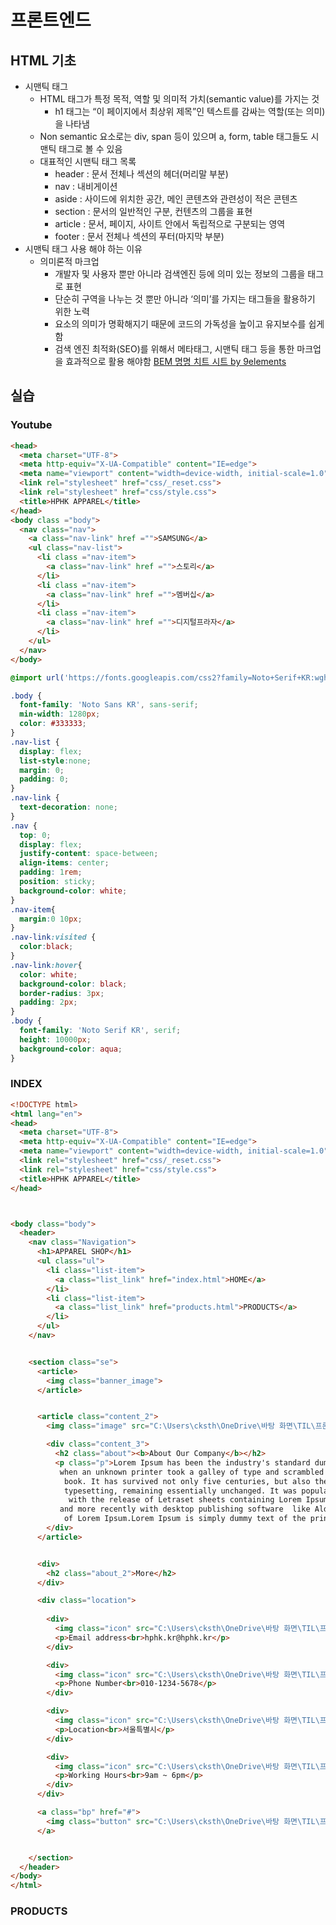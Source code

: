 #  프론트엔드
## HTML 기초
- 시맨틱 태그
    - HTML 태그가 특정 목적, 역할 및 의미적 가치(semantic value)를 가지는 것
        - h1 태그는 “이 페이지에서 최상위 제목”인 텍스트를 감싸는 역할(또는 의미)을 나타냄
    - Non semantic 요소로는 div, span 등이 있으며 a, form, table 태그들도 시맨틱 태그로 볼 수 있음
    - 대표적인 시맨틱 태그 목록
        - header : 문서 전체나 섹션의 헤더(머리말 부분)
        - nav : 내비게이션
        - aside : 사이드에 위치한 공간, 메인 콘텐츠와 관련성이 적은 콘텐츠
        - section : 문서의 일반적인 구분, 컨텐츠의 그룹을 표현
        - article : 문서, 페이지, 사이트 안에서 독립적으로 구분되는 영역
        - footer : 문서 전체나 섹션의 푸터(마지막 부분)
- 시맨틱 태그 사용 해야 하는 이유
    - 의미론적 마크업
        - 개발자 및 사용자 뿐만 아니라 검색엔진 등에 의미 있는 정보의 그룹을 태그로 표현
        - 단순히 구역을 나누는 것 뿐만 아니라 ‘의미’를 가지는 태그들을 활용하기 위한 노력
        - 요소의 의미가 명확해지기 때문에 코드의 가독성을 높이고 유지보수를 쉽게 함
        - 검색 엔진 최적화(SEO)를 위해서 메타태그, 시맨틱 태그 등을 통한 마크업을
           효과적으로 활용 해야함
[BEM 명명 치트 시트 by 9elements](https://9elements.com/bem-cheat-sheet/#navigation)

## 실습
### Youtube
```html
<head>
  <meta charset="UTF-8">
  <meta http-equiv="X-UA-Compatible" content="IE=edge">
  <meta name="viewport" content="width=device-width, initial-scale=1.0">
  <link rel="stylesheet" href="css/_reset.css">
  <link rel="stylesheet" href="css/style.css">
  <title>HPHK APPAREL</title>
</head>
<body class ="body">
  <nav class="nav">
    <a class="nav-link" href ="">SAMSUNG</a>
    <ul class="nav-list">
      <li class ="nav-item">
        <a class="nav-link" href ="">스토리</a>
      </li>
      <li class ="nav-item">
        <a class="nav-link" href ="">멤버십</a>
      </li>
      <li class ="nav-item">
        <a class="nav-link" href ="">디지털프라자</a>
      </li>
    </ul>
  </nav>
</body>
```
```css
@import url('https://fonts.googleapis.com/css2?family=Noto+Serif+KR:wght@200&display=swap');

.body {
  font-family: 'Noto Sans KR', sans-serif;
  min-width: 1280px;
  color: #333333;
}
.nav-list {
  display: flex;
  list-style:none;
  margin: 0;
  padding: 0;
}
.nav-link {
  text-decoration: none;
}
.nav {
  top: 0;
  display: flex;
  justify-content: space-between;
  align-items: center;
  padding: 1rem;
  position: sticky;
  background-color: white;
}
.nav-item{
  margin:0 10px;
}
.nav-link:visited {
  color:black;
}
.nav-link:hover{
  color: white;
  background-color: black;
  border-radius: 3px;
  padding: 2px;
}
.body {
  font-family: 'Noto Serif KR', serif;
  height: 10000px;
  background-color: aqua;
}
```

### INDEX
```html
<!DOCTYPE html>
<html lang="en">
<head>
  <meta charset="UTF-8">
  <meta http-equiv="X-UA-Compatible" content="IE=edge">
  <meta name="viewport" content="width=device-width, initial-scale=1.0">
  <link rel="stylesheet" href="css/_reset.css">
  <link rel="stylesheet" href="css/style.css">
  <title>HPHK APPAREL</title>
</head>



<body class="body">
  <header>
    <nav class="Navigation">
      <h1>APPAREL SHOP</h1>
      <ul class="ul">
        <li class="list-item">
          <a class="list_link" href="index.html">HOME</a>
        </li>
        <li class="list-item">
          <a class="list_link" href="products.html">PRODUCTS</a>
        </li>
      </ul>
    </nav>


    <section class="se">
      <article>
        <img class="banner_image">
      </article>


      <article class="content_2">
        <img class="image" src="C:\Users\cksth\OneDrive\바탕 화면\TIL\프론트엔드\실습\실습04\commerce - 공유용\assets\apparel2.jpeg" alt="바지와 신발">

        <div class="content_3">
          <h2 class="about"><b>About Our Company</b></h2>
          <p class="p">Lorem Ipsum has been the industry's standard dummy text ever since the 1500s,
           when an unknown printer took a galley of type and scrambled it to make a typespecimen
            book. It has survived not only five centuries, but also the leap into electronic
            typesetting, remaining essentially unchanged. It was popularised in the 1960s
             with the release of Letraset sheets containing Lorem Ipsum passages,  
           and more recently with desktop publishing software  like Aldus PageMaker including versions
            of Lorem Ipsum.Lorem Ipsum is simply dummy text of the printing and typesetting industry.</p>
        </div>
      </article>


      <div>
        <h2 class="about_2">More</h2>
      </div>

      <div class="location">
      
        <div>
          <img class="icon" src="C:\Users\cksth\OneDrive\바탕 화면\TIL\프론트엔드\실습\실습04\commerce - 공유용\assets\email.png" alt="메세지">
          <p>Email address<br>hphk.kr@hphk.kr</p>
        </div>

        <div>
          <img class="icon" src="C:\Users\cksth\OneDrive\바탕 화면\TIL\프론트엔드\실습\실습04\commerce - 공유용\assets\telephone.png" alt="전화기">
          <p>Phone Number<br>010-1234-5678</p>
        </div>

        <div>
          <img class="icon" src="C:\Users\cksth\OneDrive\바탕 화면\TIL\프론트엔드\실습\실습04\commerce - 공유용\assets\location.png" alt="위치">
          <p>Location<br>서울특별시</p>
        </div>

        <div>
          <img class="icon" src="C:\Users\cksth\OneDrive\바탕 화면\TIL\프론트엔드\실습\실습04\commerce - 공유용\assets\clock.png" alt="시계">
          <p>Working Hours<br>9am ~ 6pm</p>
        </div>
      </div>

      <a class="bp" href="#">
        <img class="button" src="C:\Users\cksth\OneDrive\바탕 화면\TIL\프론트엔드\실습\실습04\commerce - 공유용\assets\up-arrow.png" alt="화살">
      </a>


    </section>
  </header>
</body>
</html>
```

### PRODUCTS
```html

```
```css

```